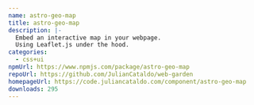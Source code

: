 ```yaml
---
name: astro-geo-map
title: astro-geo-map
description: |-
  Embed an interactive map in your webpage.
  Using Leaflet.js under the hood.
categories:
  - css+ui
npmUrl: https://www.npmjs.com/package/astro-geo-map
repoUrl: https://github.com/JulianCataldo/web-garden
homepageUrl: https://code.juliancataldo.com/component/astro-geo-map
downloads: 295
---
```

